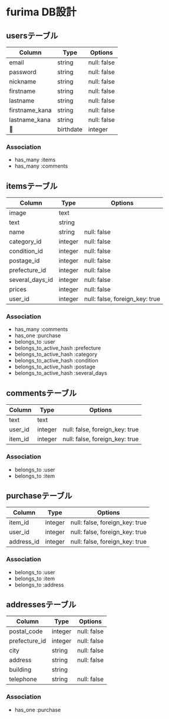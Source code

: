 # furima DB設計

## usersテーブル
|Column|Type|Options|
|------|----|-------|
|email|string|null: false|
|password|string|null: false|
|nickname|string|null: false|
|firstname|string|null: false|
|lastname|string|null: false|
|firstname_kana|string|null: false|
|lastname_kana|string|null: false|
|birthdate|integer|null: false|
### Association
- has_many :items
- has_many :comments

## itemsテーブル
|Column|Type|Options|
|------|----|-------|
|image|text||
|text|string||
|name|string|null: false|
|category_id|integer|null: false|
|condition_id|integer|null: false|
|postage_id|integer|null: false|
|prefecture_id|integer|null: false|
|several_days_id|integer|null: false|
|prices|integer|null: false|
|user_id|integer|null: false, foreign_key: true|
### Association
- has_many :comments
- has_one :purchase
- belongs_to :user
- belongs_to_active_hash :prefecture
- belongs_to_active_hash :category
- belongs_to_active_hash :condition
- belongs_to_active_hash :postage
- belongs_to_active_hash :several_days

## commentsテーブル
|Column|Type|Options|
|------|----|-------|
|text|text||
|user_id|integer|null: false, foreign_key: true|
|item_id|integer|null: false, foreign_key: true|
### Association
- belongs_to :user
- belongs_to :item

## purchaseテーブル
|Column|Type|Options|
|------|----|-------|
|item_id|integer|null: false, foreign_key: true|
|user_id|integer|null: false, foreign_key: true|
|address_id|integer|null: false, foreign_key: true|
### Association
- belongs_to :user
- belongs_to :item
- belongs_to :address

## addressesテーブル
|Column|Type|Options|
|------|----|-------|
|postal_code|integer|null: false|
|prefecture_id|integer|null: false|
|city|string|null: false|
|address|string|null: false|
|building|string||
|telephone|string|null: false|
### Association
- has_one :purchase